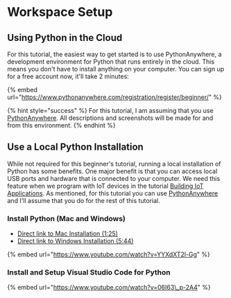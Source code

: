 # Workspace Setup

## Using Python in the Cloud

For this tutorial, the easiest way to get started is to use PythonAnywhere, a development environment for Python that runs entirely in the cloud. This means you don't have to install anything on your computer. You can sign up for a free account now, it'll take 2 minutes:

{% embed url="https://www.pythonanywhere.com/registration/register/beginner/" %}

{% hint style="success" %}
For this tutorial, I am assuming that you use [PythonAnywhere](https://www.pythonanywhere.com/). All descriptions and screenshots will be made for and from this environment.
{% endhint %}

## Use a Local Python Installation

While not required for this beginner's tutorial, running a local installation of Python has some benefits. One major benefit is that you can access local USB ports and hardware that is connected to your computer. We need this feature when we program with IoT devices in the tutorial [Building IoT Applications](../internet-of-things/). As mentioned, for this tutorial you can use [PythonAnywhere](https://www.pythonanywhere.com/) and I'll assume that you do for the rest of this tutorial.

### Install Python \(Mac and Windows\)

* [Direct link to Mac Installation \(1:25\)](https://www.youtube.com/watch?v=YYXdXT2l-Gg&t=85s)
* [Direct link to Windows Installation \(5:44\)](https://www.youtube.com/watch?v=YYXdXT2l-Gg&t=344s)

{% embed url="https://www.youtube.com/watch?v=YYXdXT2l-Gg" %}

### Install and Setup Visual Studio Code for Python

{% embed url="https://www.youtube.com/watch?v=06I63\_p-2A4" %}



